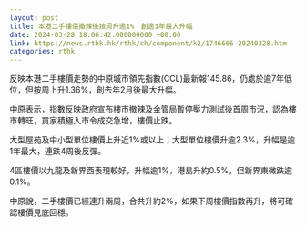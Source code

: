 ```yaml
---
layout: post
title: 本港二手樓價撤辣後按周升逾1%　創逾1年最大升幅
date: 2024-03-28 18:06:42.000000000 +08:00
link: https://news.rthk.hk/rthk/ch/component/k2/1746666-20240328.htm
categories: rthk
---
```


反映本港二手樓價走勢的中原城市領先指數(CCL)最新報145.86，仍處於逾7年低位，但按周上升1.36%，創去年2月後最大升幅。

中原表示，指數反映政府宣布樓市撤辣及金管局暫停壓力測試後首周市況，認為樓市轉旺，買家積極入市令成交急增，樓價止跌。

大型屋苑及中小型單位樓價上升近1%或以上；大型單位樓價升逾2.3%，升幅是逾1年最大，連跌4周後反彈。

4區樓價以九龍及新界西表現較好，升幅逾1%，港島升約0.5%，但新界東微跌逾0.1%。

中原說，二手樓價已經連升兩周，合共升約2%，如果下周樓價指數再升，將可確認樓價見底回穩。

